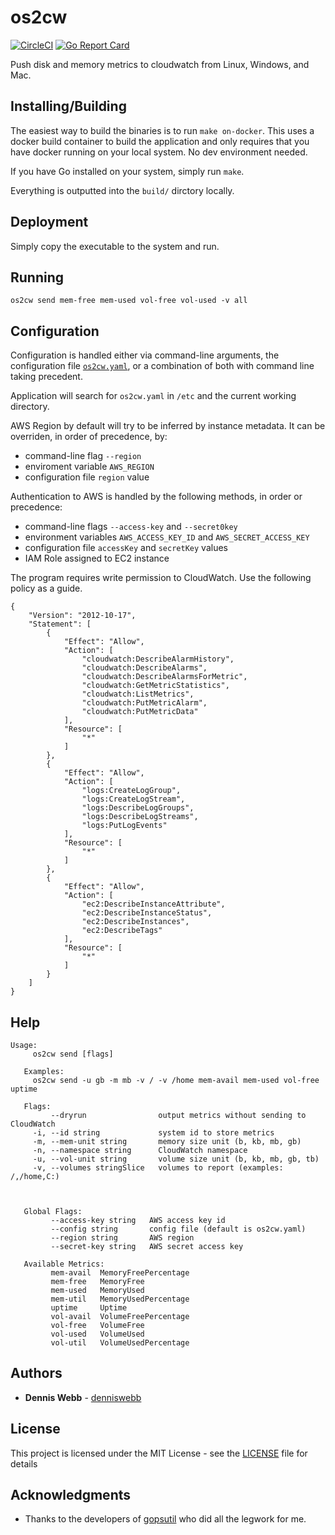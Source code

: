 # os2cw
[![CircleCI](https://circleci.com/gh/denniswebb/os2cw/tree/master.svg?style=svg&circle-token=4927e733b73bdffb9a70375ff5b54db416e44b60)](https://circleci.com/gh/denniswebb/os2cw/tree/master)
[![Go Report Card](https://goreportcard.com/badge/github.com/denniswebb/os2cw)](https://goreportcard.com/report/github.com/denniswebb/os2cw)

Push disk and memory metrics to cloudwatch from Linux, Windows, and Mac.

## Installing/Building

The easiest way to build the binaries is to run `make on-docker`.
This uses a docker build container to build the application and only requires that you
have docker running on your local system.  No dev environment needed.

If you have Go installed on your system, simply run `make`.

Everything is outputted into the `build/` dirctory locally.

## Deployment

Simply copy the executable to the system and run.

## Running

`os2cw send mem-free mem-used vol-free vol-used -v all`

## Configuration

Configuration is handled either via command-line arguments, the configuration file
[`os2cw.yaml`](os2cw.yaml.sample), or a combination of both with command line taking precedent.

Application will search for `os2cw.yaml` in `/etc` and the current working directory.

AWS Region by default will try to be inferred by instance metadata.
It can be overriden, in order of precedence, by:

* command-line flag `--region`
* enviroment variable `AWS_REGION`
* configuration file `region` value

Authentication to AWS is handled by the following methods, in order or precedence:

* command-line flags `--access-key` and `--secret0key`
* environment variables `AWS_ACCESS_KEY_ID` and `AWS_SECRET_ACCESS_KEY`
* configuration file `accessKey` and `secretKey` values
* IAM Role assigned to EC2 instance

The program requires write permission to CloudWatch.  Use the following policy as a guide.
```
{
    "Version": "2012-10-17",
    "Statement": [
        {
            "Effect": "Allow",
            "Action": [
                "cloudwatch:DescribeAlarmHistory",
                "cloudwatch:DescribeAlarms",
                "cloudwatch:DescribeAlarmsForMetric",
                "cloudwatch:GetMetricStatistics",
                "cloudwatch:ListMetrics",
                "cloudwatch:PutMetricAlarm",
                "cloudwatch:PutMetricData"
            ],
            "Resource": [
                "*"
            ]
        },
        {
            "Effect": "Allow",
            "Action": [
                "logs:CreateLogGroup",
                "logs:CreateLogStream",
                "logs:DescribeLogGroups",
                "logs:DescribeLogStreams",
                "logs:PutLogEvents"
            ],
            "Resource": [
                "*"
            ]
        },
        {
            "Effect": "Allow",
            "Action": [
                "ec2:DescribeInstanceAttribute",
                "ec2:DescribeInstanceStatus",
                "ec2:DescribeInstances",
                "ec2:DescribeTags"
            ],
            "Resource": [
                "*"
            ]
        }
    ]
}
```

## Help

```
Usage:
     os2cw send [flags]

   Examples:
     os2cw send -u gb -m mb -v / -v /home mem-avail mem-used vol-free uptime

   Flags:
         --dryrun                output metrics without sending to CloudWatch
     -i, --id string             system id to store metrics
     -m, --mem-unit string       memory size unit (b, kb, mb, gb)
     -n, --namespace string      CloudWatch namespace
     -u, --vol-unit string       volume size unit (b, kb, mb, gb, tb)
     -v, --volumes stringSlice   volumes to report (examples: /,/home,C:)



   Global Flags:
         --access-key string   AWS access key id
         --config string       config file (default is os2cw.yaml)
         --region string       AWS region
         --secret-key string   AWS secret access key

   Available Metrics:
         mem-avail  MemoryFreePercentage
         mem-free   MemoryFree
         mem-used   MemoryUsed
         mem-util   MemoryUsedPercentage
         uptime     Uptime
         vol-avail  VolumeFreePercentage
         vol-free   VolumeFree
         vol-used   VolumeUsed
         vol-util   VolumeUsedPercentage
```
## Authors

* **Dennis Webb** - [denniswebb](https://github.com/denniswebb)

## License

This project is licensed under the MIT License - see the [LICENSE](LICENSE) file for details

## Acknowledgments

* Thanks to the developers of [gopsutil](https://github.com/shirou/gopsutil) who did all the legwork for me.
